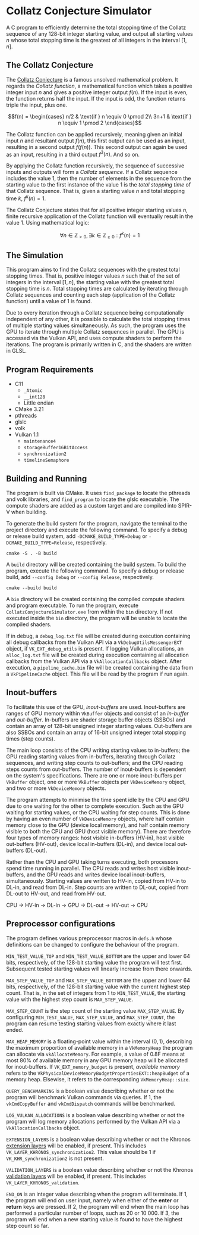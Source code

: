 # Collatz Conjecture Simulator

A C program to efficiently determine the total stopping time of the Collatz sequence of any 128-bit
integer starting value, and output all starting values $n$ whose total stopping time is the greatest
of all integers in the interval $[1, n]$.

## The Collatz Conjecture

The [Collatz Conjecture](https://en.wikipedia.org/wiki/Collatz_conjecture) is a famous unsolved
mathematical problem. It regards the _Collatz function_, a mathematical function which takes a
positive integer input $n$ and gives a positive integer output $f(n)$. If the input is even, the
function returns half the input. If the input is odd, the function returns triple the input, plus
one.

```math
f(n) =
 \begin{cases}
  n/2  & \text{if } n \equiv 0 \pmod 2\\
  3n+1 & \text{if } n \equiv 1 \pmod 2
 \end{cases}
```

The Collatz function can be applied recursively, meaning given an initial input $n$ and resultant
output $f(n)$, this first output can be used as an input, resulting in a second output $f(f(n))$.
This second output can again be used as an input, resulting in a third output $f^3(n)$. And so on.

By applying the Collatz function recursively, the sequence of successive inputs and outputs will
form a _Collatz sequence_. If a Collatz sequence includes the value $1$, then the number of
elements in the sequence from the starting value to the first instance of the value $1$ is the
_total stopping time_ of that Collatz sequence. That is, given a starting value $n$ and total
stopping time $k$, $f^k(n) = 1$.

The Collatz Conjecture states that for all positive integer starting values $n$, finite recursive
application of the Collatz function will eventually result in the value $1$. Using mathematical
logic:

```math
\forall n \in \mathbb{Z}_{> 0}, \exists k \in \mathbb{Z}_{\geq 0} : f^k(n) = 1
```

## The Simulation

This program aims to find the Collatz sequences with the greatest total stopping times. That is,
positive integer values $n$ such that of the set of integers in the interval $[1, n]$, the starting
value with the greatest total stopping time is $n$. Total stopping times are calculated by
iterating through Collatz sequences and counting each step (application of the Collatz function)
until a value of $1$ is found.

Due to every iteration through a Collatz sequence being computationally independent of any other,
it is possible to calculate the total stopping times of multiple starting values simultaneously. As
such, the program uses the GPU to iterate through multiple Collatz sequences in parallel. The GPU
is accessed via the Vulkan API, and uses compute shaders to perform the iterations. The program is
primarily written in C, and the shaders are written in GLSL.

## Program Requirements

- C11
  - `_Atomic`
  - `__int128`
  - Little endian
- CMake 3.21
- pthreads
- glslc
- volk
- Vulkan 1.1
  - `maintenance4`
  - `storageBuffer16BitAccess`
  - `synchronization2`
  - `timelineSemaphore`

## Building and Running

The program is built via CMake. It uses `find_package` to locate the pthreads and volk libraries,
and `find_program` to locate the glslc executable. The compute shaders are added as a custom
target and are compiled into SPIR-V when building.

To generate the build system for the program, navigate the terminal to the project directory and
execute the following command. To specify a debug or release build system, add
`-DCMAKE_BUILD_TYPE=Debug` or `-DCMAKE_BUILD_TYPE=Release`, respectively.

    cmake -S . -B build

A `build` directory will be created containing the build system. To build the program, execute the
following command. To specify a debug or release build, add `--config Debug` or `--config Release`,
respectively.

    cmake --build build

A `bin` directory will be created containing the compiled compute shaders and program executable.
To run the program, execute `CollatzConjectureSimulator.exe` from within the `bin` directory. If
not executed inside the `bin` directory, the program will be unable to locate the compiled shaders.

If in debug, a `debug_log.txt` file will be created during execution containing all debug callbacks
from the Vulkan API via a `VkDebugUtilsMessengerEXT` object, if `VK_EXT_debug_utils` is present. If
logging Vulkan allocations, an `alloc_log.txt` file will be created during execution containing all
allocation callbacks from the Vulkan API via a `VkAllocationCallbacks` object. After execution, a
`pipeline_cache.bin` file will be created containing the data from a `VkPipelineCache` object. This
file will be read by the program if run again.

## Inout-buffers

To facilitate this use of the GPU, _inout-buffers_ are used. Inout-buffers are ranges of GPU memory
within `VkBuffer` objects and consist of an _in-buffer_ and _out-buffer_. In-buffers are shader
storage buffer objects (SSBOs) and contain an array of 128-bit unsigned integer starting values.
Out-buffers are also SSBOs and contain an array of 16-bit unsigned integer total stopping times
(step counts).

The main loop consists of the CPU writing starting values to in-buffers; the GPU reading starting
values from in-buffers, iterating through Collatz sequences, and writing step counts to
out-buffers; and the CPU reading steps counts from out-buffers. The number of inout-buffers is
dependent on the system's specifications. There are one or more inout-buffers per `VkBuffer`
object, one or more `VkBuffer` objects per `VkDeviceMemory` object, and two or more
`VkDeviceMemory` objects.

The program attempts to minimise the time spent idle by the CPU and GPU due to one waiting for the
other to complete execution. Such as the GPU waiting for starting values, or the CPU waiting for
step counts. This is done by having an even number of `VkDeviceMemory` objects, where half contain
memory close to the GPU (device local memory), and half contain memory visible to both the CPU and
GPU (host visible memory). There are therefore four types of memory ranges: host visible in-buffers
(HV-in), host visible out-buffers (HV-out), device local in-buffers (DL-in), and device local
out-buffers (DL-out).

Rather than the CPU and GPU taking turns executing, both processors spend time running in parallel.
The CPU reads and writes host visible inout-buffers, and the GPU reads and writes device local
inout-buffers, simultaneously. Starting values are written to HV-in, copied from HV-in to DL-in,
and read from DL-in. Step counts are written to DL-out, copied from DL-out to HV-out, and read from
HV-out.

CPU -> HV-in -> DL-in -> GPU -> DL-out -> HV-out -> CPU

## Preprocessor configurations

The program defines various preprocessor macros in `defs.h` whose definitions can be changed to
configure the behaviour of the program.

`MIN_TEST_VALUE_TOP` and `MIN_TEST_VALUE_BOTTOM` are the upper and lower 64 bits, respectively, of
the 128-bit starting value the program will test first. Subsequent tested starting values will
linearly increase from there onwards.

`MAX_STEP_VALUE_TOP` and `MAX_STEP_VALUE_BOTTOM` are the upper and lower 64 bits, respectively, of
the 128-bit starting value with the current highest step count. That is, in the set of integers
from 1 to `MIN_TEST_VALUE`, the starting value with the highest step count is `MAX_STEP_VALUE`.

`MAX_STEP_COUNT` is the step count of the starting value `MAX_STEP_VALUE`. By configuring
`MIN_TEST_VALUE`, `MAX_STEP_VALUE`, and `MAX_STEP_COUNT`, the program can resume testing starting
values from exactly where it last ended.

`MAX_HEAP_MEMORY` is a floating-point value within the interval $(0, 1)$, describing the maximum
proportion of available memory in a `VkMemoryHeap` the program can allocate via `vkAllocateMemory`.
For example, a value of 0.8F means at most 80% of available memory in any GPU memory heap will be
allocated for inout-buffers. If `VK_EXT_memory_budget` is present, _available memory_ refers to the
`VkPhysicalDeviceMemoryBudgetPropertiesEXT::heapBudget` of a memory heap. Elsewise, it refers to
the corresponding `VkMemoryHeap::size`.

`QUERY_BENCHMARKING` is a boolean value describing whether or not the program will benchmark Vulkan
commands via queries. If 1, the `vkCmdCopyBuffer` and `vkCmdDispatch` commands will be benchmarked.

`LOG_VULKAN_ALLOCATIONS` is a boolean value describing whether or not the program will log memory
allocations performed by the Vulkan API via a `VkAllocationCallbacks` object.

`EXTENSION_LAYERS` is a boolean value describing whether or not the Khronos
[extension layers](https://github.com/KhronosGroup/Vulkan-ExtensionLayer) will be enabled, if
present. This includes `VK_LAYER_KHRONOS_synchronization2`. This value should be 1 if
`VK_KHR_synchronization2` is not present.

`VALIDATION_LAYERS` is a boolean value describing whether or not the Khronos
[validation layers](https://github.com/KhronosGroup/Vulkan-ValidationLayers) will be enabled, if
present. This includes `VK_LAYER_KHRONOS_validation`.

`END_ON` is an integer value describing when the program will terminate. If 1, the program will end
on user input, namely when either of the __enter__ or __return__ keys are pressed. If 2, the
program will end when the main loop has performed a particular number of loops, such as 20 or
10 000. If 3, the program will end when a new starting value is found to have the highest step
count so far.
